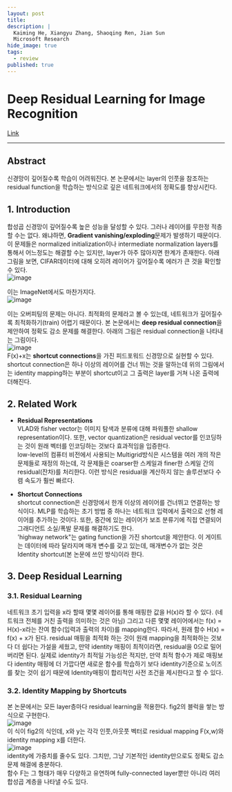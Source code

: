 ```yaml
---
layout: post
title: 
description: |
  Kaiming He, Xiangyu Zhang, Shaoqing Ren, Jian Sun
  Microsoft Research
hide_image: true
tags:
  - review
published: true
---
```


# Deep Residual Learning for Image Recognition

[Link](https://arxiv.org/pdf/1512.03385.pdf)
* * *

## Abstract
신경망이 깊어질수록 학습이 어려워진다. 본 논문에서는 layer의 인풋을 참조하는 residual function을 학습하는 방식으로 깊은 
네트워크에서의 정확도를 향상시킨다. 

## 1. Introduction
합성곱 신경망이 깊어질수록 높은 성능을 달성할 수 있다. 그러나 레이어를 무한정 적층할 수는 없다. 왜냐하면, 
**Gradient vanishing/exploding**문제가 발생하기 때문이다. 이 문제들은 normalized initialization이나
intermediate normalization layers를 통해서 어느정도는 해결할 수는 있지만, layer가 아주 많아지면 한계가 존재한다.
아래 그림을 보면, CIFAR데이터에 대해 오히려 레이어가 깊어질수록 에러가 큰 것을 확인할 수 있다.   
![image](https://user-images.githubusercontent.com/69246778/223010148-47a2ccdd-1ec9-4d86-aa87-a2b4ead3ce17.png)   
   
이는 ImageNet에서도 마찬가지다.   
![image](https://user-images.githubusercontent.com/69246778/223010400-e7ef2bd5-c406-4ee8-aa74-78591ed6a131.png)   
   
이는 오버피팅의 문제는 아니다. 최적화의 문제라고 볼 수 있는데, 네트워크가 깊어질수록 최적화하기(train) 어렵기 때문이다. 본 논문에서는
**deep residual connection**을 제안하여 정확도 감소 문제를 해결한다. 아래의 그림은 residual connection을 나타내는 그림이다.      
![image](https://user-images.githubusercontent.com/69246778/223305539-b84aba79-1fb7-427e-8f5b-a523c1118757.png)   
F(x)+x는 **shortcut connections**을 가진 피드포워드 신경망으로 실현할 수 있다. shortcut connection은 하나 이상의 레이어를 건너
뛰는 것을 말하는데 위의 그림에서는 identity mapping하는 부분이 shortcut이고 그 출력은 layer를 거쳐 나온 출력에 더해진다.   


## 2. Related Work
* **Residual Representations**   
VLAD와 fisher vector는 이미지 탐색과 분류에 대해 파워풀한 shallow representation이다. 또한, vector quantization은 residual
vector를 인코딩하는 것이 원래 벡터를 인코딩하는 것보다 효과적임을 입증한다.   
low-level의 컴퓨터 비전에서 사용되는 Multigrid방식은 시스템을 여러 개의 작은 문제들로 재정의 하는데, 각 문제들은 coarser한 
스케일과 finer한 스케일 간의 residual(잔차)를 처리한다. 이런 방식은 residual을 계산하지 않는 솔루션보다 수렴 속도가 훨씬 빠르다.   
   
* **Shortcut Connections**   
shortcut connection은 신경망에서 한개 이상의 레이어를 건너뛰고 연결하는 방식이다. MLP를 학습하는 초기 방법 중 하나는 네트워크 
입력에서 출력으로 선형 레이어를 추가하는 것이다. 또한, 중간에 있는 레이어가 보조 분류기에 직접 연결되어 그래디언트 소실/폭발 문제를
해결하기도 한다.   
'highway network"는 gating function을 가진 shortcut을 제안한다. 이 게이트는 데이터에 따라 달라지며 매개 변수를 갖고 있는데,
매개변수가 없는 것은 Identity shortcut(본 논문에 쓰인 방식)이라 한다.   
   
## 3. Deep Residual Learning
### 3.1. Residual Learning
네트워크 초기 입력을 x라 할때 몇몇 레이어를 통해 매핑한 값을 H(x)라 할 수 있다. (네트워크 전체를 거친 출력을 의미하는 것은 아님) 
그리고 다른 몇몇 레이어에서는 f(x) = H(x)-x라는 잔여 함수(입력과 출력의 차이)를 mapping한다. 
따라서, 원래 함수 H(x) = f(x) + x가 된다. residual 매핑을 최적화 하는 것이 원래 mapping을 최적화하는 것보다 더 쉽다는 가설을 
세웠고, 만약 identity 매핑이 최적이라면, residual을 0으로 밀어버리면 된다. 실제로 identity가 최적일 가능성은 적지만, 만약
최적 함수가 제로 매핑보다 identity 매핑에 더 가깝다면 새로운 함수를 학습하기 보다 identity기준으로 노이즈를 찾는 것이 쉽기
때문에 Identity매핑이 합리적인 사전 조건을 제시한다고 할 수 있다. 
### 3.2. Identity Mapping by Shortcuts
본 논문에서는 모든 layer층마다 residual learning을 적용한다. fig2의 블럭을 쌓는 방식으로 구현한다.   
![image](https://user-images.githubusercontent.com/69246778/223346615-bd1e276b-0372-4d07-8345-79437c0f1ec3.png)    
이 식이 fig2의 식인데, x와 y는 각각 인풋,아웃풋 벡터로 residual mapping F(x,w)와 identity mapping x를 더한다.   
![image](https://user-images.githubusercontent.com/69246778/223346674-28ec217e-33c8-4530-a6c7-adb82ee100b1.png)   
identity에 가중치를 줄수도 있다. 그치만, 그냥 기본적인 identity만으로도 정확도 감소 문제 해결에 충분하다.   
함수 F는 그 형태가 매우 다양하고 유연하며 fully-connected layer뿐만 아니라 여러 합성곱 계층을 나타낼 수도 있다.

 


